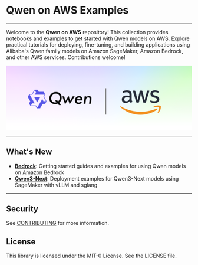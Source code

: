# Qwen on AWS Examples

---------

Welcome to the **Qwen on AWS** repository! This collection provides notebooks and examples to get started with Qwen models on AWS. Explore practical tutorials for deploying, fine-tuning, and building applications using Alibaba's Qwen family models on Amazon SageMaker, Amazon Bedrock, and other AWS services. Contributions welcome!



![qwen-on-aws](images/logo.png)


---------
## What's New

- **[Bedrock](Bedrock/)**: Getting started guides and examples for using Qwen models on Amazon Bedrock
- **[Qwen3-Next](Qwen3-Next/)**: Deployment examples for Qwen3-Next models using SageMaker with vLLM and sglang


---------
## Security

See [CONTRIBUTING](CONTRIBUTING.md#security-issue-notifications) for more information.

## License

This library is licensed under the MIT-0 License. See the LICENSE file.


